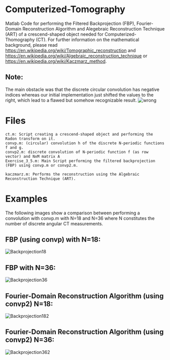 # Computerized-Tomography
Matlab Code for performing the Filtered Backprojection (FBP), Fourier-Domain Reconstruction Algorithm and Alegebraic Reconstruction Technique (ART) of a crescend-shaped object needed for Computerized-Thomography (CT).
For further information on the mathematical background, please read https://en.wikipedia.org/wiki/Tomographic_reconstruction and https://en.wikipedia.org/wiki/Algebraic_reconstruction_technique or https://en.wikipedia.org/wiki/Kaczmarz_method.

## Note: 
The main obstacle was that the discrete circular convolution has negative indices whereas our initial implementation just shifted the values to the right, which lead to a flawed but somehow recognizable result.
![wrong](https://github.com/Kogl1n/Computerized-Tomography/raw/master/wrong.png)

# Files
```
ct.m: Script creating a crescend-shaped object and performing the Radon transform on it.
convp.m: (circular) convolution h of the discrete N-periodic functions f and g.
convp2.m: discrete convolution of N-periodic function f (as row vector) and NxM matrix A
Exercise_3_5.m: Main Script performing the filtered backprojection (FBP) using convp.m or convp2.m.

kaczmarz.m: Performs the reconstruction using the Algebraic Reconstruction Technique (ART).
```

# Examples
The following images show a comparison between performing a convolution with convp.m with N=18 and N=36 where N constitutes the number of discrete angular CT measurements.
## FBP (using convp) with N=18:
![Backprojection18](https://github.com/Kogl1n/Computerized-Tomography/raw/master/Crescend-Shaped%20Backprojection%20%20for%20N%3D18with%20convp1.png)
##  FBP  with N=36:
![Backprojection36](https://github.com/Kogl1n/Computerized-Tomography/raw/master/Crescend-Shaped%20Backprojection%20%20for%20N%3D36with%20convp1.png)

## Fourier-Domain Reconstruction Algorithm (using convp2) N=18:
![Backprojection182](https://github.com/Kogl1n/Computerized-Tomography/raw/master/Crescend-Shaped%20Backprojection%20%20for%20N%3D18with%20convp2.png)
## Fourier-Domain Reconstruction Algorithm (using convp2) N=36:
![Backprojection362](https://github.com/Kogl1n/Computerized-Tomography/raw/master/Crescend-Shaped%20Backprojection%20%20for%20N%3D36with%20convp2.png)


